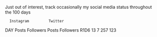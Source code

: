 Just out of interest, track occasionally my social media status throughout the 100 days

      Instagram         Twitter
DAY   Posts Followers   Posts  Followers
R1D6  13    7           257    123


